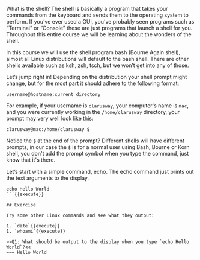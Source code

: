 What is the shell? The shell is basically a program that takes your commands from the keyboard and sends them to the operating system to perform. If you’ve ever used a GUI, you’ve probably seen programs such as “Terminal” or “Console” these are just programs that launch a shell for you. Throughout this entire course we will be learning about the wonders of the shell. 

In this course we will use the shell program bash (Bourne Again shell), almost all Linux distributions will default to the bash shell. There are other shells available such as ksh, zsh, tsch, but we won’t get into any of those. 

Let’s jump right in! Depending on the distribution your shell prompt might change, but for the most part it should adhere to the following format:

```
username@hostname:current_directory
```

For example, if your username is `clarusway`, your computer's name is `mac`, and you were currently working in the `/home/clarusway` directory, your prompt may very well look like this:

```
clarusway@mac:/home/clarusway $
```

Notice the `$` at the end of the prompt? Different shells will have different prompts, in our case the `$` is for a normal user using Bash, Bourne or Korn shell, you don't add the prompt symbol when you type the command, just know that it's there.

Let’s start with a simple command, echo. The echo command just prints out the text arguments to the display.

```
echo Hello World
```{{execute}}

## Exercise

Try some other Linux commands and see what they output:

1. `date`{{execute}}
1. `whoami`{{execute}}

>>Q1: What should be output to the display when you type `echo Hello World`?<<
=== Hello World
